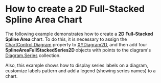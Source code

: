 # How to create a 2D Full-Stacked Spline Area Chart


<p>The following example demonstrates how to create a <strong>2D Full-Stacked Spline Area </strong>chart. To do this, it is necessary to assign the <a href="http://larix/ReferenceBrowserMain_14_2/LoadItem.aspx?Member=P%3aDevExpress.Xpf.Charts.ChartControl.Diagram&Template=MemberPropertyTopic">ChartControl.Diagram</a> property to <a href="http://larix/ReferenceBrowserMain_14_2/LoadItem.aspx?Member=T%3aDevExpress.Xpf.Charts.XYDiagram2D&Template=ClassTopic">XYDiagram2D</a>, and then add four <strong>SplineAreaFullStackedSeries2D </strong>objects with points to the diagram's <a href="http://larix/ReferenceBrowserMain_14_2/LoadItem.aspx?Member=P%3aDevExpress.Xpf.Charts.Diagram.Series&Template=MemberPropertyTopic">Diagram.Series</a> collection.</p>
<p>Also, this example shows how to display series labels on a diagram, customize labels pattern and add a legend (showing series names) to a chart.</p>

<br/>


